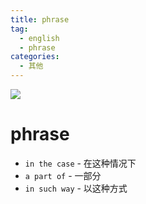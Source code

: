 ```yaml
---
title: phrase
tag: 
  - english
  - phrase
categories:
  - 其他
---
```

![](/imgs/english/theme/phrase.jpg)

# phrase

- `in the case` - 在这种情况下
- `a part of` - 一部分
- `in such way` - 以这种方式